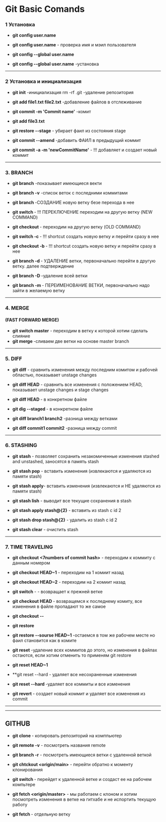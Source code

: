 # Git Basic Comands

### **1 Установка**

- **git config user.name**
- **git config user.name** - проверка имя и мэил пользователя

- **git config --global user.name**
- **git config --global user.name** -установка

---

### **2 Установка и инициализация**

- **git init** -инициализация
  rm -rf .git -удаление репозитория

- **git add file1.txt file2.txt** -добавление файлов в отслеживание
- **git commit -m 'Commit name'** -комит

- **git add file3.txt**
- **git restore --stage <fileName>** - убирает фаил из состояния stage
- **git commit --amend** -добавить ФАИЛ в предыдущий коммит

- **git commit -a -m 'newCommitName'** - !!! добавляет и создает новый коммит

---

### **3. BRANCH**

- **git branch** -показывает имеющиеся векти
- **git branch -v** -список веток с последними коммитами
- **git branch <new brancName>** -СОЗДАНИЕ новую ветку безе перехода в нее

- **git switch <secondBrancName>** - !!! ПЕРЕКЛЮЧЕНИЕ переходим на другую ветку (NEW COMMAND)
- **git checkout <secondBrancName>** - переходим на другую ветку (OLD COMMAND)

- **git switch -c <newBranchName>** - !!! shortcut создать новую ветку и перейти сразу в нее
- **git checkout -b <newBranchName>** - !!! shortcut создать новую ветку и перейти сразу в нее

- **git branch -d <branchName>** - УДАЛЕНИЕ ветки, первоначально перейти в другую ветку. далее подтверждение
- **git branch -D <branchName>** -удаление всей ветки

- **git branch -m <newBranchName>** - ПЕРЕИМЕНОВАНИЕ ВЕТКИ, первоначально надо зайти в желаемую ветку

---

### **4. MERGE**

#### (FAST FORWARD MERGE)

- **git switch master** - переходим в ветку к которой хотим сделать слияние
- **git merge <branchName>** -сливаем две ветки на основе master branch

---

### **5. DIFF**

- **git diff** - сравнить изменения между последним комитом и рабочей областью, показывает unstage changes
- **git diff HEAD** - сравнить все изменения с положением HEAD, показывает unstage changes и stage changes
- **git diff HEAD <fileName>** - в конкретном файле

- **git dig --staged <fileName>**- в конкретном файле

- **git diff branch1 branch2** -разница между ветками
- **git diff commit1 commit2** -разница между commit

---

### **6. STASHING**

- **git stash** - позволяет сохранить незакомиченные изменения stashed and unstashed, заносятся в память stash

- **git stash pop** - вставить изменения (извлекаются и удаляются из памяти stash)
- **git stash apply**- вставить изменения (извлекаются и НЕ удаляются из памяти stash)

- **git stash lish** - выводит все текущие сохранения в stash
- **git stash apply stash@{2}** - вставить из stash с id 2
- **git stash drop stash@{2}** - удалить из stash с id 2
- **git stash clear** - очистить stash

---

### **7. TIME TRAVELING**

- **git checkout <7numbers of commit hash>** - переходим к коммиту с данным номером
- **git checkout HEAD~1** - переходим на 1 комиит назад
- **git checkout HEAD~2** - переходим на 2 комиит назад
- **git switch** - - возвращает к прежней ветке

- **git checkout HEAD <file>** - возвращемся к последнему комиту, все изменения в файле пропадают
  то же самое
- **git checkout -- <file>**
- **git restore <file>**

- **git restore --sourse HEAD~1 <file>** -остаемся в том же рабочем месте но фаил становится как в комите

- **git reset <commit-hash>** -удаление всех коммитов до этого, но изменения в файлах остаются, если хотим отменить то применям git restore
- **git reset HEAD~1**
- **git reset --hard - удаляет все несохраненные изменения
- **git reset --hard <commit>** -удаляет все коммиты и все изменения

- **git revert <commit>** - создает новый коммит и удаляет все изменения из commit

---

---

## **GITHUB**

- **git clone <url>** - копировать репозиторий на комппьютер

- **git remote -v** - посмотреть названия remote

- **git branch -r** - посмотреть имеющиеся ветки с удаленной веткой
- **git chtckout <origin/main>** - перейти обратно к моменту клонирования
- **git switch <brancName>** - перейдет к удаленной ветке и создаст ее на рабочем компьтере

- **git fetch <origin/master>** - мы работаем с клоном и хотим посмотреть изменения в ветке на гитхабе и не испортить текущую работу
- **git fetch <origin> <branch>** - отдельную ветку
